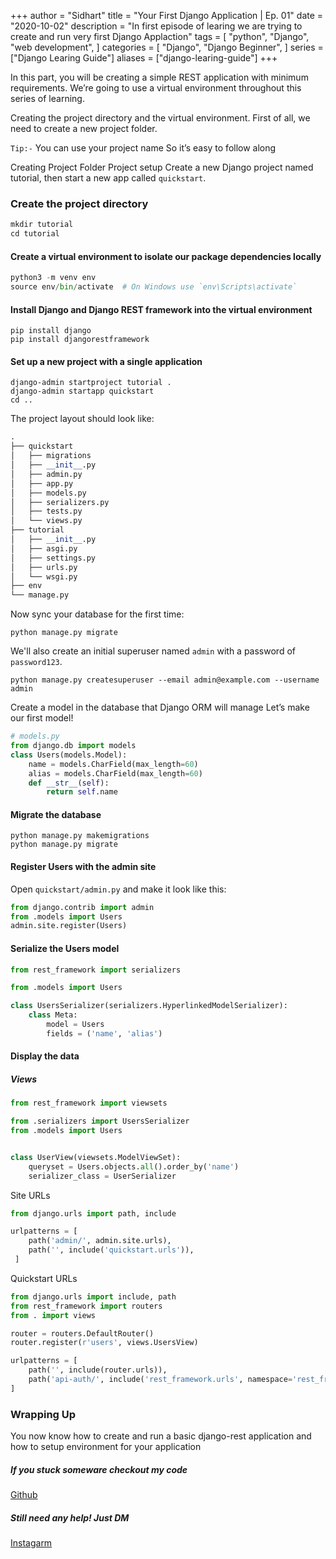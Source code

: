 +++
author = "Sidhart"
title = "Your First Django Application | Ep. 01"
date = "2020-10-02"
description = "In first episode of learing we are trying to create and run very first Django Applaction"
tags = [
    "python",
    "Django",
    "web development",
]
categories = [
    "Django",
    "Django Beginner",
]
series = ["Django Learing Guide"]
aliases = ["django-learing-guide"]
+++


In this part, you will be creating a simple REST application with minimum requirements.
We’re going to use a virtual environment throughout this series of learning.
<!--more-->

Creating the project directory and the virtual environment.
First of all, we need to create a new project folder. 

```Tip:-``` You can use your project name So it’s easy to follow along

Creating Project Folder
Project setup
Create a new Django project named tutorial, then start a new app called ```quickstart```.


### Create the project directory
```py
mkdir tutorial
cd tutorial
```

#### Create a virtual environment to isolate our package dependencies locally
```py
python3 -m venv env
source env/bin/activate  # On Windows use `env\Scripts\activate`
```
#### Install Django and Django REST framework into the virtual environment
```
pip install django
pip install djangorestframework
```
#### Set up a new project with a single application
```
django-admin startproject tutorial .
django-admin startapp quickstart
cd ..
```

The project layout should look like:
```py
.
├── quickstart
│   ├── migrations
│   ├── __init__.py
│   ├── admin.py
│   ├── app.py
│   ├── models.py
│   ├── serializers.py
│   ├── tests.py
│   └── views.py
├── tutorial
│   ├── __init__.py
│   ├── asgi.py
│   ├── settings.py
│   ├── urls.py
│   └── wsgi.py
├── env
└── manage.py
```
Now sync your database for the first time:

```
python manage.py migrate
```

We'll also create an initial superuser named ```admin``` with a password of ```password123```.
```
python manage.py createsuperuser --email admin@example.com --username admin
```



Create a model in the database that Django ORM will manage
Let’s make our first model!
```py
# models.py
from django.db import models
class Users(models.Model):
    name = models.CharField(max_length=60)
    alias = models.CharField(max_length=60)    
    def __str__(self):
        return self.name
```
#### Migrate the database
```
python manage.py makemigrations
python manage.py migrate
```

#### Register Users with the admin site

Open ```quickstart/admin.py``` and make it look like this:
```py
from django.contrib import admin
from .models import Users
admin.site.register(Users)
```

#### Serialize the Users model
```py
from rest_framework import serializers

from .models import Users

class UsersSerializer(serializers.HyperlinkedModelSerializer):
    class Meta:
        model = Users
        fields = ('name', 'alias')
```


#### Display the data

##### Views
```py
from rest_framework import viewsets

from .serializers import UsersSerializer
from .models import Users


class UserView(viewsets.ModelViewSet):
    queryset = Users.objects.all().order_by('name')
    serializer_class = UserSerializer
```

Site URLs
```py
from django.urls import path, include

urlpatterns = [
    path('admin/', admin.site.urls),
    path('', include('quickstart.urls')),
 ]
```
Quickstart URLs
```py
from django.urls import include, path
from rest_framework import routers
from . import views

router = routers.DefaultRouter()
router.register(r'users', views.UsersView)

urlpatterns = [
    path('', include(router.urls)),
    path('api-auth/', include('rest_framework.urls', namespace='rest_framework'))
]
```

### Wrapping Up

You now know how to  create and run a basic django-rest application and how to setup 
environment for your application


##### If you stuck someware checkout my code
[Github](https://github.com/Apex1000/django-blogs)

##### Still need any help! Just DM 
[Instagarm](https://www.instagram.com/siddythings/)